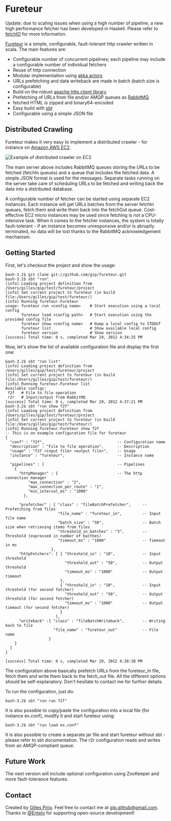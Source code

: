 Fureteur
========

Update: due to scaling issues when using a high number of pipeline, a new high performance fetcher has been developed in Haskell. Please refer to [fetchIO](https://github.com/gip/fetchio) for more information.


[Fureteur](https://github.com/gip/fureteur) is a simple, configurable, fault-tolerant http crawler written in scala. The main features are:

* Configurable number of concurrent pipelines; each pipeline may include a configurable number of individual fetchers
* Reuse of http connection
* Modular implementation using [akka actors](http://akka.io/)
* URLs prefetching and data writeback are made in batch (batch size is configurable)
* Build on the robust [apache http client library](http://hc.apache.org/)
* Prefetching of URLs from file and/or AMQP queues as [RabbitMQ](http://www.rabbitmq.com/)
* fetched HTML is zipped and binary64-encoded
* Easy build with [sbt](https://github.com/harrah/xsbt/wiki)
* Configurable using a simple JSON file

Distributed Crawling
--------------------

Fureteur makes it very easy to implement a distributed crawler - for instance on [Amazon AWS EC2](http://aws.amazon.com/ec2/). 

![Example of distributed crawler on EC2](https://github.com/gip/fureteur/raw/master/doc/dcrawling.jpg)

The main server above includes RabbitMQ queues storing the URLs to be fetched (fetchIn queues) and a queue that includes the fetched data. A simple JSON format is used for the messages. Separate tasks running on the server take care of scheduling URLs to be fetched and writing back the data into a distributed database. 

A configurable number of fetcher can be started using separate EC2 instances. Each instance will get URLs batches from the server fetchIn queues, fetch them and write them back into the fetchOut queue. Cost-effective EC2 micro instances may be used since fetching is not a CPU-intensive task. When it comes to the fetcher instances, the system is totally fault-tolerant - if an instance becomes unresponsive and/or is abruptly terminated, no data will be lost thanks to the RabbitMQ acknowledgement mechanism.

Getting Started
---------------

First, let's checkout the project and show the usage:

```
bash-3.2$ git clone git://github.com/gip/fureteur.git
bash-3.2$ sbt "run"
[info] Loading project definition from /Users/gilles/gip/test/fureteur/project
[info] Set current project to fureteur (in build file:/Users/gilles/gip/test/fureteur/)
[info] Running fureteur.Fureteur 
usage: fureteur run <config name>    # Start execution using a local config
       fureteur load <config path>   # Start execution using the provided config file
       fureteur show <config name>   # Dump a local config to STDOUT
       fureteur list                 # Show available local config
       fureteur version              # Show version
[success] Total time: 0 s, completed Mar 29, 2012 4:34:25 PM
```

Now, let's show the list of available configuration file and display the first one:

```
bash-3.2$ sbt "run list"
[info] Loading project definition from /Users/gilles/gip/test/fureteur/project
[info] Set current project to fureteur (in build file:/Users/gilles/gip/test/fureteur/)
[info] Running fureteur.Fureteur list
Available configs:
 f2f   # File to file operation
 r2r   # Input/output from RabbitMQ
[success] Total time: 0 s, completed Mar 29, 2012 4:37:21 PM
bash-3.2$ sbt "run show f2f"
[info] Loading project definition from /Users/gilles/gip/test/fureteur/project
[info] Set current project to fureteur (in build file:/Users/gilles/gip/test/fureteur/)
[info] Running fureteur.Fureteur show f2f
-- This is an example configuration file for fureteur
{
  "conf" : "f2f",                                -- Configuration name
  "description" : "File to file operation",      -- Description
  "usage" : "f2f <input file> <output file>",    -- Usage
  "instance" : "fureteur",                       -- Instance name 
   
  "pipelines" : [                                -- Pipelines
    {
      "httpManager" : {                          -- The http connection manager
          "max_connection" : "2",
          "max_connection_per_route" : "2",
          "min_interval_ms" : "1000"
        },  
    
      "prefetcher" : { "class" : "fileBatchPrefetcher",     -- Prefetching from files
                       "file_name" : "fureteur_in",         -- Input file name
                       "batch_size" : "50",                 -- Batch size when retrieving items from files
                       "threshold_in_batches" : "3",        -- Threshold (expressed in number of bacthes)
                       "timeout_ms" : "1000"                -- Timeout in ms 
                    },
      "httpFetchers": [ { "threshold_in" : "10",            -- Input threshold
                          "threshold_out" : "50",           -- Output threshold
                          "timeout_ms" : "1000"             -- Output timeout
                        },
                        { "threshold_in" : "10",            -- Input threshold (for second fetcher)
                          "threshold_out" : "50",           -- Output threshold (for second fetcher)
                          "timeout_ms" : "1000"             -- Output timeout (for second fetcher)
                        }
                      ],
      "writeback" :{ "class" : "fileBatchWriteback",        -- Writing back to file
                     "file_name" : "fureteur_out"           -- File name
                   }
    }
  ]
}

[success] Total time: 0 s, completed Mar 29, 2012 4:38:30 PM
```

The configuration above basically prefetch URLs from the fureteur_in file, fetch them and write them back to the fetch_out file. All the different options should be self-explanatory. Don't hesitate to contact me for further details.

To run the configuration, just do:

```
bash-3.2$ sbt "run run f2f"
```

It is also possible to copy/paste the configuration into a local file (for instance ex.conf), modify it and start fureteur using:

```
bash-3.2$ sbt "run load ex.conf"
```

It is also possible to create a separate jar file and start fureteur without sbt - please refer to sbt documentation. The r2r configuration reads and writes from an AMQP-compliant queue.

Future Work
-----------

The next version will include optional configuration using ZooKeeper and more fault-tolerance features. 

Contact
-------

Created by [Gilles Pirio](https://github.com/gip). Feel free to contact me at [gip.github@gmail.com](mailto:gip.github@gmail.com). Thanks to [@Entelo](https://twitter.com/Entelo) for supporting open-source development!
